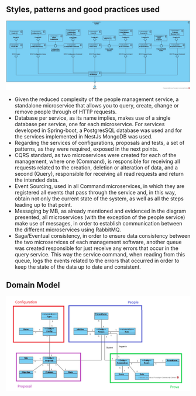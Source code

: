 ## Styles, patterns and good practices used

![Components Diagram](assets/componentes.jpg "Components Diagram")

* Given the reduced complexity of the people management service, a
standalone microservice that allows you to query, create, change or remove people through
of HTTP requests.
* Database per service, as its name implies, makes use of a single database per service,
one for each microservice. For services developed in Spring-boot, a
PostgresSQL database was used and for the services implemented in NestJs MongoDB was used.
* Regarding the services of configurations, proposals and tests, a
set of patterns, as they were required, exposed in the next points.
* CQRS standard, as two microservices were created for each of the
management, where one (Command), is responsible for receiving all requests related to the
creation, deletion or alteration of data, and a second (Query), responsible for receiving
all read requests and return the intended data.
* Event Sourcing, used in all Command microservices, in which they are registered
all events that pass through the service and, in this way, obtain not only the current state of the
system, as well as all the steps leading up to that point.
* Messaging by MB, as already mentioned and evidenced in the diagram presented,
all microservices (with the exception of the people service) make use of
messages, in order to establish communication between the different microservices using RabbitMQ.
* Saga/Eventual consistency, in order to ensure data consistency between the two
microservices of each management software, another queue was created responsible for
just receive any errors that occur in the query service. This way the service
command, when reading from this queue, logs the events related to the errors that occurred in order to
keep the state of the data up to date and consistent.

## Domain Model

![Domain Model Diagram](assets/dominio.png "Domain Model Diagram")
